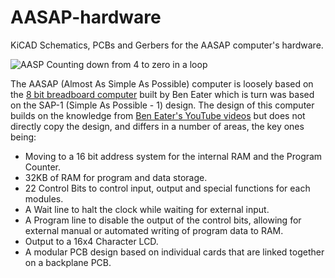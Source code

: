 # AASAP-hardware
KiCAD Schematics, PCBs and Gerbers for the AASAP computer's hardware.

![AASP Counting down from 4 to zero in a loop](/media/AASP.gif)

The AASAP (Almost As Simple As Possible) computer is loosely based on the [8 bit breadboard computer](https://eater.net/8bit) built by Ben Eater which is turn was based on the SAP-1 (Simple As Possible - 1) design. The design of this computer builds on the knowledge from [Ben Eater's YouTube videos](https://www.youtube.com/playlist?list=PLowKtXNTBypGqImE405J2565dvjafglHU) but does not directly copy the design, and differs in a number of areas, the key ones being:

- Moving to a 16 bit address system for the internal RAM and the Program Counter.
- 32KB of RAM for program and data storage.
- 22 Control Bits to control input, output and special functions for each modules.
- A Wait line to halt the clock while waiting for external input.
- A Program line to disable the output of the control bits, allowing for external manual or automated writing of program data to RAM.
- Output to a 16x4 Character LCD.
- A modular PCB design based on individual cards that are linked together on a backplane PCB.
